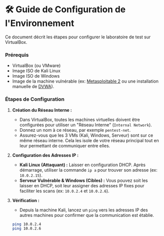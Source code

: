 # 🛠️ Guide de Configuration de l'Environnement

Ce document décrit les étapes pour configurer le laboratoire de test sur VirtualBox.

### Prérequis

-   VirtualBox (ou VMware)
-   Image ISO de Kali Linux
-   Image ISO de Windows
-   Image de la machine vulnérable (ex: [Metasploitable 2](https.information.rapid7.com/download-metasploitable-2017.html) ou une installation manuelle de [DVWA](http://www.dvwa.co.uk/)).

### Étapes de Configuration

1.  **Création du Réseau Interne :**
    -   Dans VirtualBox, toutes les machines virtuelles doivent être configurées pour utiliser un "Réseau Interne" (`Internal Network`).
    -   Donnez un nom à ce réseau, par exemple `pentest-net`.
    -   Assurez-vous que les 3 VMs (Kali, Windows, Serveur) sont sur ce même réseau interne. Cela les isole de votre réseau principal tout en leur permettant de communiquer entre elles.

2.  **Configuration des Adresses IP :**
    -   **Kali Linux (Attaquant) :** Laisser en configuration DHCP. Après démarrage, utiliser la commande `ip a` pour trouver son adresse (ex: `10.0.2.15`).
    -   **Serveur Vulnérable & Windows (Cibles) :** Vous pouvez soit les laisser en DHCP, soit leur assigner des adresses IP fixes pour faciliter les scans (ex: `10.0.2.4` et `10.0.2.6`).

3.  **Vérification :**
    -   Depuis la machine Kali, lancez un `ping` vers les adresses IP des autres machines pour confirmer que la communication est établie.
    ```bash
    ping 10.0.2.4
    ping 10.0.2.6
    ```
